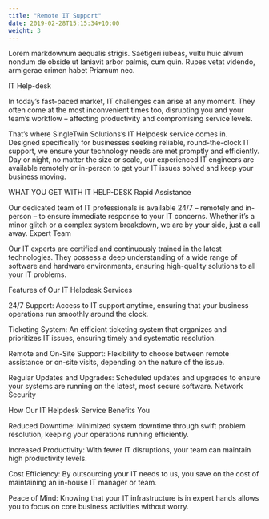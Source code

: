 ```yaml
---
title: "Remote IT Support"
date: 2019-02-28T15:15:34+10:00
weight: 3
---
```


Lorem markdownum aequalis strigis. Saetigeri iubeas, vultu huic alvum nondum
de obside ut laniavit arbor palmis, cum quin. Rupes vetat videndo, armigerae
crimen habet Priamum nec.
 


IT Help-desk

In today’s fast-paced market, IT challenges can arise at any moment. They often come at the most inconvenient times too, disrupting you and your team’s workflow – affecting productivity and compromising service levels.

That’s where SingleTwin Solutions’s IT Helpdesk service comes in. Designed specifically for businesses seeking reliable, round-the-clock IT support, we ensure your technology needs are met promptly and efficiently. Day or night, no matter the size or scale, our experienced IT engineers are available remotely or in-person to get your IT issues solved and keep your business moving.



WHAT YOU GET WITH IT HELP-DESK
Rapid Assistance

Our dedicated team of IT professionals is available 24/7 – remotely and in-person – to ensure immediate response to your IT concerns. Whether it’s a minor glitch or a complex system breakdown, we are by your side, just a call away.
Expert Team

Our IT experts are certified and continuously trained in the latest technologies. They possess a deep understanding of a wide range of software and hardware environments, ensuring high-quality solutions to all your IT problems.



Features of Our IT Helpdesk Services

24/7 Support: Access to IT support anytime, ensuring that your business operations run smoothly around the clock.

Ticketing System: An efficient ticketing system that organizes and prioritizes IT issues, ensuring timely and systematic resolution.

Remote and On-Site Support: Flexibility to choose between remote assistance or on-site visits, depending on the nature of the issue.

Regular Updates and Upgrades: Scheduled updates and upgrades to ensure your systems are running on the latest, most secure software.
Network Security


How Our IT Helpdesk Service Benefits You

Reduced Downtime: Minimized system downtime through swift problem resolution, keeping your operations running efficiently.

Increased Productivity: With fewer IT disruptions, your team can maintain high productivity levels.

Cost Efficiency: By outsourcing your IT needs to us, you save on the cost of maintaining an in-house IT manager or team.

Peace of Mind: Knowing that your IT infrastructure is in expert hands allows you to focus on core business activities without worry.



